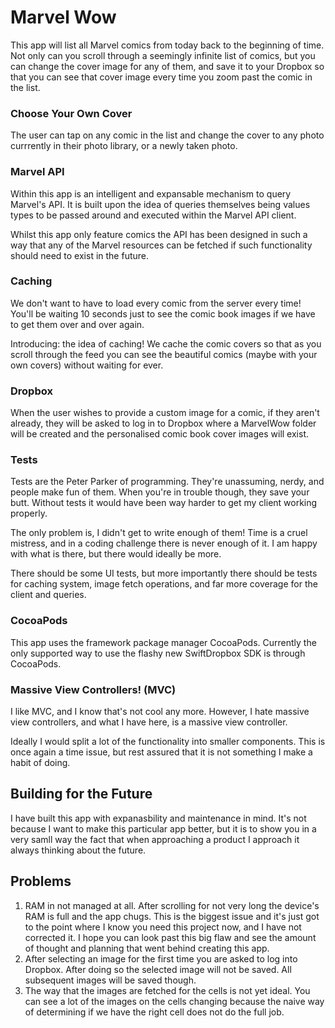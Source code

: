 # Marvel Wow

This app will list all Marvel comics from today back to the beginning of time.
Not only can you scroll through a seemingly infinite list of comics, but you
can change the cover image for any of them, and save it to your Dropbox so that
you can see that cover image every time you zoom past the comic in the list.

### Choose Your Own Cover

The user can tap on any comic in the list and change the cover to any photo 
currrently in their photo library, or a newly taken photo.

### Marvel API

Within this app is an intelligent and expansable mechanism to query Marvel's
API. It is built upon the idea of queries themselves being values types to be
passed around and executed within the Marvel API client.

Whilst this app only feature comics the API has been designed in such a way
that any of the Marvel resources can be fetched if such functionality should
need to exist in the future.

### Caching

We don't want to have to load every comic from the server every time! You'll be
waiting 10 seconds just to see the comic book images if we have to get them
over and over again.

Introducing: the idea of caching! We cache the comic covers so that as you
scroll through the feed you can see the beautiful comics (maybe with your own
covers) without waiting for ever.

### Dropbox

When the user wishes to provide a custom image for a comic, if they aren't
already, they will be asked to log in to Dropbox where a MarvelWow folder will
be created and the personalised comic book cover images will exist.

### Tests

Tests are the Peter Parker of programming. They're unassuming, nerdy, and
people make fun of them. When you're in trouble though, they save your butt.
Without tests it would have been way harder to get my client working properly.

The only problem is, I didn't get to write enough of them! Time is a cruel
mistress, and in a coding challenge there is never enough of it. I am happy
with what is there, but there would ideally be more.

There should be some UI tests, but more importantly there should be tests
for caching system, image fetch operations, and far more coverage for the client
and queries.

### CocoaPods

This app uses the framework package manager CocoaPods. Currently the only 
supported way to use the flashy new SwiftDropbox SDK is through CocoaPods.

### Massive View Controllers! (MVC)

I like MVC, and I know that's not cool any more. However, I hate massive view
controllers, and what I have here, is a massive view controller.

Ideally I would split a lot of the functionality into smaller components. This
is once again a time issue, but rest assured that it is not something I make a
habit of doing.

## Building for the Future

I have built this app with expanasbility and maintenance in mind. It's not
because I want to make this particular app better, but it is to show you in a
very samll way the fact that when approaching a product I approach it always
thinking about the future.

## Problems

1. RAM in not managed at all. After scrolling for not very long the device's
   RAM is full and the app chugs. This is the biggest issue and it's just got
   to the point where I know you need this project now, and I have not
   corrected it. I hope you can look past this big flaw and see the amount of
   thought and planning that went behind creating this app.
2. After selecting an image for the first time you are asked to  log into
   Dropbox. After doing so the selected image will not be saved. All subsequent
   images will be saved though.
3. The way that the images are fetched for the cells is not yet ideal. You can
   see a lot of the images on the cells changing because the naive way of
   determining if we have the right cell does not do the full job.
